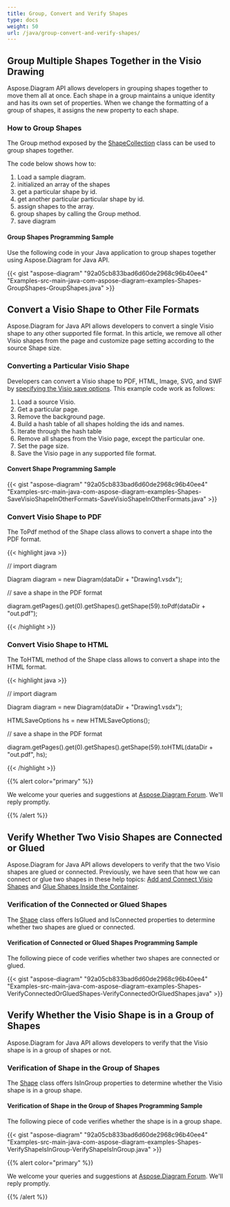 ```yaml
---
title: Group, Convert and Verify Shapes
type: docs
weight: 50
url: /java/group-convert-and-verify-shapes/
---
```


## **Group Multiple Shapes Together in the Visio Drawing**
Aspose.Diagram API allows developers in grouping shapes together to move them all at once. Each shape in a group maintains a unique identity and has its own set of properties. When we change the formatting of a group of shapes, it assigns the new property to each shape.
### **How to Group Shapes**
The Group method exposed by the [ShapeCollection](http://www.aspose.com/api/java/diagram/com.aspose.diagram/classes/shapecollection) class can be used to group shapes together.

The code below shows how to:

1. Load a sample diagram.
1. initialized an array of the shapes
1. get a particular shape by id.
1. get another particular particular shape by id.
1. assign shapes to the array.
1. group shapes by calling the Group method.
1. save diagram
#### **Group Shapes Programming Sample**
Use the following code in your Java application to group shapes together using Aspose.Diagram for Java API.

{{< gist "aspose-diagram" "92a05cb833bad6d60de2968c96b40ee4" "Examples-src-main-java-com-aspose-diagram-examples-Shapes-GroupShapes-GroupShapes.java" >}}
## **Convert a Visio Shape to Other File Formats**
Aspose.Diagram for Java API allows developers to convert a single Visio shape to any other supported file format. In this article, we remove all other Visio shapes from the page and customize page setting according to the source Shape size. 
### **Converting a Particular Visio Shape**
Developers can convert a Visio shape to PDF, HTML, Image, SVG, and SWF by [specifying the Visio save options]().
This example code work as follows:

1. Load a source Visio.
1. Get a particular page.
1. Remove the background page.
1. Build a hash table of all shapes holding the ids and names.
1. Iterate through the hash table
1. Remove all shapes from the Visio page, except the particular one.
1. Set the page size.
1. Save the Visio page in any supported file format.
#### **Convert Shape Programming Sample**
{{< gist "aspose-diagram" "92a05cb833bad6d60de2968c96b40ee4" "Examples-src-main-java-com-aspose-diagram-examples-Shapes-SaveVisioShapeInOtherFormats-SaveVisioShapeInOtherFormats.java" >}}
### **Convert Visio Shape to PDF**
The ToPdf method of the Shape class allows to convert a shape into the PDF format.

{{< highlight java >}}

 // import diagram

Diagram diagram = new Diagram(dataDir + "Drawing1.vsdx");

// save a shape in the PDF format

diagram.getPages().get(0).getShapes().getShape(59).toPdf(dataDir + "out.pdf");

{{< /highlight >}}
### **Convert Visio Shape to HTML**
The ToHTML method of the Shape class allows to convert a shape into the HTML format.

{{< highlight java >}}

 // import diagram

Diagram diagram = new Diagram(dataDir + "Drawing1.vsdx");

HTMLSaveOptions hs = new HTMLSaveOptions();

// save a shape in the PDF format

diagram.getPages().get(0).getShapes().getShape(59).toHTML(dataDir + "out.pdf", hs);

{{< /highlight >}}

{{% alert color="primary" %}} 

We welcome your queries and suggestions at [Aspose.Diagram Forum](https://forum.aspose.com/c/diagram/17). We'll reply promptly.

{{% /alert %}} 
## **Verify Whether Two Visio Shapes are Connected or Glued**
Aspose.Diagram for Java API allows developers to verify that the two Visio shapes are glued or connected. Previously, we have seen that how we can connect or glue two shapes in these help topics: [Add and Connect Visio Shapes](/diagram/java/add-and-connect-visio-shapes/) and [Glue Shapes Inside the Container](/diagram/java/working-with-shapes-gluing/).
### **Verification of the Connected or Glued Shapes**
The [Shape](http://www.aspose.com/api/java/diagram/com.aspose.diagram/classes/shape) class offers IsGlued and IsConnected properties to determine whether two shapes are glued or connected.
#### **Verification of Connected or Glued Shapes Programming Sample**
The following piece of code verifies whether two shapes are connected or glued.

{{< gist "aspose-diagram" "92a05cb833bad6d60de2968c96b40ee4" "Examples-src-main-java-com-aspose-diagram-examples-Shapes-VerifyConnectedOrGluedShapes-VerifyConnectedOrGluedShapes.java" >}}
## **Verify Whether the Visio Shape is in a Group of Shapes**
Aspose.Diagram for Java API allows developers to verify that the Visio shape is in a group of shapes or not.
### **Verification of Shape in the Group of Shapes**
The [Shape](https://www.aspose.com/api/java/diagram/com.aspose.diagram/classes/shape) class offers IsInGroup properties to determine whether the Visio shape is in a group shape.
#### **Verification of Shape in the Group of Shapes Programming Sample**
The following piece of code verifies whether the shape is in a group shape.

{{< gist "aspose-diagram" "92a05cb833bad6d60de2968c96b40ee4" "Examples-src-main-java-com-aspose-diagram-examples-Shapes-VerifyShapeIsInGroup-VerifyShapeIsInGroup.java" >}}

{{% alert color="primary" %}} 

We welcome your queries and suggestions at [Aspose.Diagram Forum](https://forum.aspose.com/c/diagram/17). We'll reply promptly.

{{% /alert %}}
